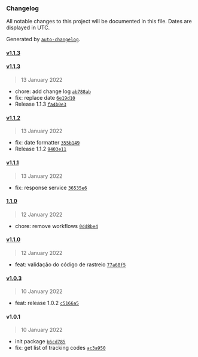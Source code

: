 ### Changelog

All notable changes to this project will be documented in this file. Dates are displayed in UTC.

Generated by [`auto-changelog`](https://github.com/CookPete/auto-changelog).

#### [v1.1.3](https://github.com/fernandonetom/rastreio-correios/compare/v1.1.3...v1.1.3)

#### [v1.1.3](https://github.com/fernandonetom/rastreio-correios/compare/v1.1.2...v1.1.3)

> 13 January 2022

- chore: add change log [`ab788ab`](https://github.com/fernandonetom/rastreio-correios/commit/ab788ab2fe0b1aa37c7bcc32ca0fc6aed07736d6)
- fix: replace date [`6e19d10`](https://github.com/fernandonetom/rastreio-correios/commit/6e19d10b3f7195080779c7a4fcb40271766e0524)
- Release 1.1.3 [`fa4b0e3`](https://github.com/fernandonetom/rastreio-correios/commit/fa4b0e39db4ac0e64b98d492e3919c44c24899f4)

#### [v1.1.2](https://github.com/fernandonetom/rastreio-correios/compare/v1.1.1...v1.1.2)

> 13 January 2022

- fix: date formatter [`355b149`](https://github.com/fernandonetom/rastreio-correios/commit/355b14917c27e1654ffd87fbf7e12fe6420e8504)
- Release 1.1.2 [`9403e11`](https://github.com/fernandonetom/rastreio-correios/commit/9403e11fd203d96ef8af41818798126a62f8d72b)

#### [v1.1.1](https://github.com/fernandonetom/rastreio-correios/compare/1.1.0...v1.1.1)

> 13 January 2022

- fix: response service [`36535e6`](https://github.com/fernandonetom/rastreio-correios/commit/36535e6c1eac99fa1f6dec9e950e4d752c008c9a)

#### [1.1.0](https://github.com/fernandonetom/rastreio-correios/compare/v1.1.0...1.1.0)

> 12 January 2022

- chore: remove workflows [`0dd8be4`](https://github.com/fernandonetom/rastreio-correios/commit/0dd8be4ffe561f37ad11f0656a0f8852f3061a00)

#### [v1.1.0](https://github.com/fernandonetom/rastreio-correios/compare/v1.0.3...v1.1.0)

> 12 January 2022

- feat: validação do código de rastreio [`77a68f5`](https://github.com/fernandonetom/rastreio-correios/commit/77a68f5da2343a31db4835f88bfebe1d53a744e9)

#### [v1.0.3](https://github.com/fernandonetom/rastreio-correios/compare/v1.0.1...v1.0.3)

> 10 January 2022

- feat: release 1.0.2 [`c5166a5`](https://github.com/fernandonetom/rastreio-correios/commit/c5166a5b3b6e5e38ccc721ea0d3496ec3f3fbc92)

#### v1.0.1

> 10 January 2022

- init package [`b6cd785`](https://github.com/fernandonetom/rastreio-correios/commit/b6cd785a8488accc7d8b1f6e8d6d1e171ff0b895)
- fix: get list of tracking codes [`ac3a950`](https://github.com/fernandonetom/rastreio-correios/commit/ac3a95022308b60a7a21a0fe215bd47fb7b16c71)
